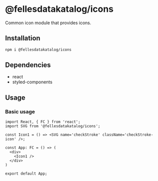 # @fellesdatakatalog/icons

Common icon module that provides icons.

## Installation

```bash
npm i @fellesdatakatalog/icons
```

## Dependencies

- react
- styled-components

## Usage

### Basic usage

```tsx
import React, { FC } from 'react';
import SVG from '@fellesdatakatalog/icons';

const Icon1 = () => <SVG name='checkStroke' className='checkStroke-icon' />;

const App: FC = () => (
  <div>
    <Icon1 />
  </div>
)

export default App;
```